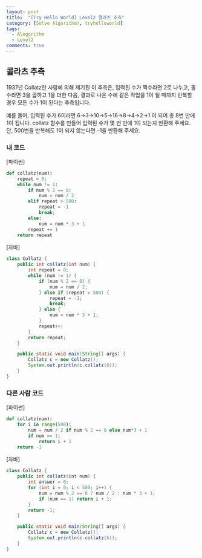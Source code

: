 ```yaml
---
layout: post
title:  "[Try Hello World] Level2 콜라츠 추측"
category: [Solve Algorithm!, tryhelloworld]
tags:
  - Alogorithm
  - Level2
comments: true
---
```



## 콜라츠 추측

1937년 Collatz란 사람에 의해 제기된 이 추측은, 입력된 수가 짝수라면 2로 나누고, 홀수라면 3을 곱하고 1을 더한 다음, 결과로 나온 수에 같은 작업을 1이 될 때까지 반복할 경우 모든 수가 1이 된다는 추측입니다. 

예를 들어, 입력된 수가 6이라면 6→3→10→5→16→8→4→2→1 이 되어 총 8번 만에 1이 됩니다. collatz 함수를 만들어 입력된 수가 몇 번 만에 1이 되는지 반환해 주세요. 단, 500번을 반복해도 1이 되지 않는다면 –1을 반환해 주세요.

### 내 코드

[파이썬]

```python
def collatz(num):
    repeat = 0;
    while num != 1:
        if num % 2 == 0:
            num = num / 2        
        elif repeat > 500:
            repeat = -1
            break;
        else:
            num = num * 3 + 1
        repeat += 1
    return repeat
```

[자바]

```java
class Collatz {
    public int collatz(int num) {
        int repeat = 0;
        while (num != 1) {
            if (num % 2 == 0) {
                num = num / 2;
            } else if (repeat > 500) {
                repeat = -1;
                break;
            } else {
                num = num * 3 + 1;
            }
            repeat++;
        }
        return repeat;
    }

    public static void main(String[] args) {
        Collatz c = new Collatz();
        System.out.println(c.collatz(6));
    }
}
```

### 다른 사람 코드

[파이썬]

```python
def collatz(num):
    for i in range(500):
        num = num / 2 if num % 2 == 0 else num*3 + 1
        if num == 1:
            return i + 1
    return -1
```

[자바]

```java
class Collatz {
    public int collatz(int num) {
        int answer = 0;
        for (int i = 0; i < 500; i++) {
            num = num % 2 == 0 ? num / 2 : num * 3 + 1;
            if (num == 1) return i + 1;
        }
        return -1;
    }

    public static void main(String[] args) {
        Collatz c = new Collatz();        
        System.out.println(c.collatz(6));
    }
}
```
